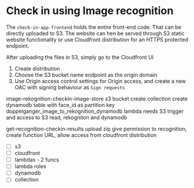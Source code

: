 # Check in using Image recognition

The `check-in-app-frontend` holds the entire front-end code. That can be directly uploaded to S3.
The website can  hen be served through S3 static website functionality or use Cloudfront distribution for an HTTPS protected endpoint.

After uploading the files in S3, simply go to the Cloudfront UI
1. Create distribution
2. Choose the S3 bucket name endpoint as the origin domain
3. Use Origin access control settings for Origin access, and create a new OAC with signing behaviour as `Sign requests`



image-rekognition-checkin-image-store s3 bucket
create collection
create dynamodb table with face_id as partition key
doppelganger_image_to_rekognition_dynamodb lambda needs S3 trigger and access to S3 read, rekogniton and dynamodb



get-recognition-checkin-results upload zip
give permission to recognition, create function URL, allow access from cloudfront distribution



- [ ] s3
- [ ] cloudfront
- [ ] lambdas - 2 funcs
- [ ] lambda roles
- [ ] dynamodb
- [ ] collection
